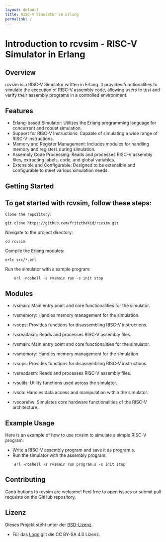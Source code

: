 ```yaml
---
layout: default
title: RISC-V Simulator in Erlang
permalink: /
---
```


# Introduction to rcvsim - RISC-V Simulator in Erlang
## Overview

rcvsim is a RISC-V Simulator written in Erlang. It provides functionalities to simulate the execution of RISC-V assembly code, allowing users to test and verify their assembly programs in a controlled environment.

## Features

-    Erlang-based Simulator: Utilizes the Erlang programming language for concurrent and robust simulation.
-    Support for RISC-V Instructions: Capable of simulating a wide range of RISC-V instructions.
-    Memory and Register Management: Includes modules for handling memory and registers during simulation.
-    Assembly Code Processing: Reads and processes RISC-V assembly files, extracting labels, code, and global variables.
-    Extensible and Configurable: Designed to be extensible and configurable to meet various simulation needs.

## Getting Started

## To get started with rcvsim, follow these steps:

    Clone the repository:

~~~
git clone https://github.com/fritzthekid/rcvsim.git
~~~

Navigate to the project directory:
~~~
cd rcvsim
~~~

Compile the Erlang modules:

~~~
erlc src/*.erl
~~~

Run the simulator with a sample program:
~~~
    erl -noshell -s rvsmain run -s init stop
~~~

## Modules

- rvsmain: Main entry point and core functionalities for the simulator.
- rvsmemory: Handles memory management for the simulation.
- rvsops: Provides functions for disassembling RISC-V instructions.
- rvsreadasm: Reads and processes RISC-V assembly files.

- rvsmain: Main entry point and core functionalities for the simulator.
- rvsmemory: Handles memory management for the simulation.
- rvsops: Provides functions for disassembling RISC-V instructions.
- rvsreadasm: Reads and processes RISC-V assembly files.
- rvsutils: Utility functions used across the simulator.
- rvsda: Handles data access and manipulation within the simulator.
- rvscorehw: Simulates core hardware functionalities of the RISC-V architecture.


## Example Usage

Here is an example of how to use rcvsim to simulate a simple RISC-V program:

-    Write a RISC-V assembly program and save it as program.s.
-    Run the simulator with the assembly program:
    
~~~
    erl -noshell -s rvsmain run program.s -s init stop
~~~

## Contributing

Contributions to rcvsim are welcome! Feel free to open issues or submit pull requests on the GitHub repository.

## Lizenz

Dieses Projekt steht unter der [BSD-Lizenz](assets/LICENSE.txt).

- Für das [Logo](https://commons.wikimedia.org/wiki/File:Eyes-blitz.svg) gilt die CC BY-SA 4.0 Lizenz.
